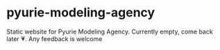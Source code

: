 # pyurie-modeling-agency
Static website for Pyurie Modeling Agency. Currently empty, come back later 💗. Any feedback is welcome
